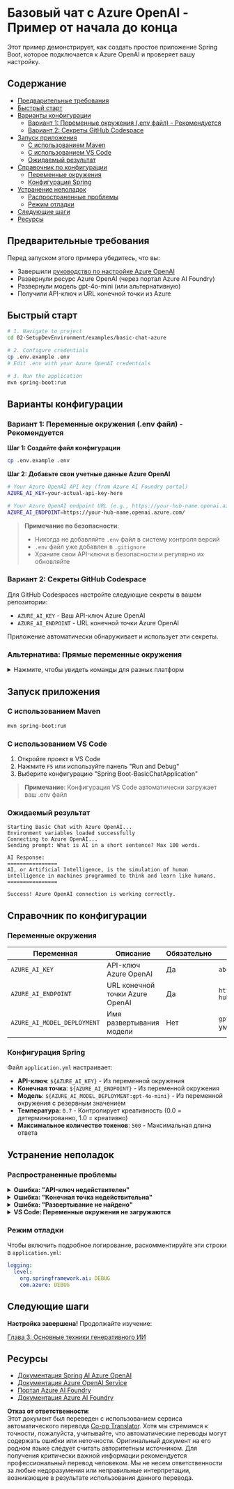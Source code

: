 <!--
CO_OP_TRANSLATOR_METADATA:
{
  "original_hash": "efd82efe50711d7e257eb943151d682c",
  "translation_date": "2025-07-27T13:33:38+00:00",
  "source_file": "02-SetupDevEnvironment/examples/basic-chat-azure/README.md",
  "language_code": "ru"
}
-->
# Базовый чат с Azure OpenAI - Пример от начала до конца

Этот пример демонстрирует, как создать простое приложение Spring Boot, которое подключается к Azure OpenAI и проверяет вашу настройку.

## Содержание

- [Предварительные требования](../../../../../02-SetupDevEnvironment/examples/basic-chat-azure)
- [Быстрый старт](../../../../../02-SetupDevEnvironment/examples/basic-chat-azure)
- [Варианты конфигурации](../../../../../02-SetupDevEnvironment/examples/basic-chat-azure)
  - [Вариант 1: Переменные окружения (.env файл) - Рекомендуется](../../../../../02-SetupDevEnvironment/examples/basic-chat-azure)
  - [Вариант 2: Секреты GitHub Codespace](../../../../../02-SetupDevEnvironment/examples/basic-chat-azure)
- [Запуск приложения](../../../../../02-SetupDevEnvironment/examples/basic-chat-azure)
  - [С использованием Maven](../../../../../02-SetupDevEnvironment/examples/basic-chat-azure)
  - [С использованием VS Code](../../../../../02-SetupDevEnvironment/examples/basic-chat-azure)
  - [Ожидаемый результат](../../../../../02-SetupDevEnvironment/examples/basic-chat-azure)
- [Справочник по конфигурации](../../../../../02-SetupDevEnvironment/examples/basic-chat-azure)
  - [Переменные окружения](../../../../../02-SetupDevEnvironment/examples/basic-chat-azure)
  - [Конфигурация Spring](../../../../../02-SetupDevEnvironment/examples/basic-chat-azure)
- [Устранение неполадок](../../../../../02-SetupDevEnvironment/examples/basic-chat-azure)
  - [Распространенные проблемы](../../../../../02-SetupDevEnvironment/examples/basic-chat-azure)
  - [Режим отладки](../../../../../02-SetupDevEnvironment/examples/basic-chat-azure)
- [Следующие шаги](../../../../../02-SetupDevEnvironment/examples/basic-chat-azure)
- [Ресурсы](../../../../../02-SetupDevEnvironment/examples/basic-chat-azure)

## Предварительные требования

Перед запуском этого примера убедитесь, что вы:

- Завершили [руководство по настройке Azure OpenAI](../../getting-started-azure-openai.md)  
- Развернули ресурс Azure OpenAI (через портал Azure AI Foundry)  
- Развернули модель gpt-4o-mini (или альтернативную)  
- Получили API-ключ и URL конечной точки из Azure  

## Быстрый старт

```bash
# 1. Navigate to project
cd 02-SetupDevEnvironment/examples/basic-chat-azure

# 2. Configure credentials
cp .env.example .env
# Edit .env with your Azure OpenAI credentials

# 3. Run the application
mvn spring-boot:run
```

## Варианты конфигурации

### Вариант 1: Переменные окружения (.env файл) - Рекомендуется

**Шаг 1: Создайте файл конфигурации**
```bash
cp .env.example .env
```

**Шаг 2: Добавьте свои учетные данные Azure OpenAI**
```bash
# Your Azure OpenAI API key (from Azure AI Foundry portal)
AZURE_AI_KEY=your-actual-api-key-here

# Your Azure OpenAI endpoint URL (e.g., https://your-hub-name.openai.azure.com/)
AZURE_AI_ENDPOINT=https://your-hub-name.openai.azure.com/
```

> **Примечание по безопасности**: 
> - Никогда не добавляйте `.env` файл в систему контроля версий
> - `.env` файл уже добавлен в `.gitignore`
> - Храните свои API-ключи в безопасности и регулярно их обновляйте

### Вариант 2: Секреты GitHub Codespace

Для GitHub Codespaces настройте следующие секреты в вашем репозитории:
- `AZURE_AI_KEY` - Ваш API-ключ Azure OpenAI
- `AZURE_AI_ENDPOINT` - URL конечной точки Azure OpenAI

Приложение автоматически обнаруживает и использует эти секреты.

### Альтернатива: Прямые переменные окружения

<details>
<summary>Нажмите, чтобы увидеть команды для разных платформ</summary>

**Linux/macOS (bash/zsh):**
```bash
export AZURE_AI_KEY=your-actual-api-key-here
export AZURE_AI_ENDPOINT=https://your-hub-name.openai.azure.com/
```

**Windows (Command Prompt):**
```cmd
set AZURE_AI_KEY=your-actual-api-key-here
set AZURE_AI_ENDPOINT=https://your-hub-name.openai.azure.com/
```

**Windows (PowerShell):**
```powershell
$env:AZURE_AI_KEY="your-actual-api-key-here"
$env:AZURE_AI_ENDPOINT="https://your-hub-name.openai.azure.com/"
```
</details>

## Запуск приложения

### С использованием Maven

```bash
mvn spring-boot:run
```

### С использованием VS Code

1. Откройте проект в VS Code
2. Нажмите `F5` или используйте панель "Run and Debug"
3. Выберите конфигурацию "Spring Boot-BasicChatApplication"

> **Примечание**: Конфигурация VS Code автоматически загружает ваш .env файл

### Ожидаемый результат

```
Starting Basic Chat with Azure OpenAI...
Environment variables loaded successfully
Connecting to Azure OpenAI...
Sending prompt: What is AI in a short sentence? Max 100 words.

AI Response:
================
AI, or Artificial Intelligence, is the simulation of human intelligence in machines programmed to think and learn like humans.
================

Success! Azure OpenAI connection is working correctly.
```

## Справочник по конфигурации

### Переменные окружения

| Переменная | Описание | Обязательно | Пример |
|------------|----------|-------------|--------|
| `AZURE_AI_KEY` | API-ключ Azure OpenAI | Да | `abc123...` |
| `AZURE_AI_ENDPOINT` | URL конечной точки Azure OpenAI | Да | `https://my-hub.openai.azure.com/` |
| `AZURE_AI_MODEL_DEPLOYMENT` | Имя развертывания модели | Нет | `gpt-4o-mini` (по умолчанию) |

### Конфигурация Spring

Файл `application.yml` настраивает:
- **API-ключ**: `${AZURE_AI_KEY}` - Из переменной окружения
- **Конечная точка**: `${AZURE_AI_ENDPOINT}` - Из переменной окружения  
- **Модель**: `${AZURE_AI_MODEL_DEPLOYMENT:gpt-4o-mini}` - Из переменной окружения с резервным значением
- **Температура**: `0.7` - Контролирует креативность (0.0 = детерминированно, 1.0 = креативно)
- **Максимальное количество токенов**: `500` - Максимальная длина ответа

## Устранение неполадок

### Распространенные проблемы

<details>
<summary><strong>Ошибка: "API-ключ недействителен"</strong></summary>

- Проверьте, что ваш `AZURE_AI_KEY` правильно указан в `.env` файле
- Убедитесь, что API-ключ скопирован точно из портала Azure AI Foundry
- Убедитесь, что нет лишних пробелов или кавычек вокруг ключа
</details>

<details>
<summary><strong>Ошибка: "Конечная точка недействительна"</strong></summary>

- Убедитесь, что ваш `AZURE_AI_ENDPOINT` включает полный URL (например, `https://your-hub-name.openai.azure.com/`)
- Проверьте наличие или отсутствие завершающего слэша
- Убедитесь, что конечная точка соответствует вашему региону развертывания Azure
</details>

<details>
<summary><strong>Ошибка: "Развертывание не найдено"</strong></summary>

- Убедитесь, что имя развертывания модели точно совпадает с тем, что развернуто в Azure
- Проверьте, что модель успешно развернута и активна
- Попробуйте использовать имя развертывания по умолчанию: `gpt-4o-mini`
</details>

<details>
<summary><strong>VS Code: Переменные окружения не загружаются</strong></summary>

- Убедитесь, что ваш `.env` файл находится в корневой директории проекта (на одном уровне с `pom.xml`)
- Попробуйте запустить `mvn spring-boot:run` в интегрированном терминале VS Code
- Проверьте, что расширение Java для VS Code установлено правильно
- Убедитесь, что в конфигурации запуска указано `"envFile": "${workspaceFolder}/.env"`
</details>

### Режим отладки

Чтобы включить подробное логирование, раскомментируйте эти строки в `application.yml`:

```yaml
logging:
  level:
    org.springframework.ai: DEBUG
    com.azure: DEBUG
```

## Следующие шаги

**Настройка завершена!** Продолжайте изучение:

[Глава 3: Основные техники генеративного ИИ](../../../03-CoreGenerativeAITechniques/README.md)

## Ресурсы

- [Документация Spring AI Azure OpenAI](https://docs.spring.io/spring-ai/reference/api/clients/azure-openai-chat.html)
- [Документация Azure OpenAI Service](https://learn.microsoft.com/azure/ai-services/openai/)
- [Портал Azure AI Foundry](https://ai.azure.com/)
- [Документация Azure AI Foundry](https://learn.microsoft.com/azure/ai-foundry/how-to/create-projects?tabs=ai-foundry&pivots=hub-project)

**Отказ от ответственности**:  
Этот документ был переведен с использованием сервиса автоматического перевода [Co-op Translator](https://github.com/Azure/co-op-translator). Хотя мы стремимся к точности, пожалуйста, учитывайте, что автоматические переводы могут содержать ошибки или неточности. Оригинальный документ на его родном языке следует считать авторитетным источником. Для получения критически важной информации рекомендуется профессиональный перевод человеком. Мы не несем ответственности за любые недоразумения или неправильные интерпретации, возникающие в результате использования данного перевода.